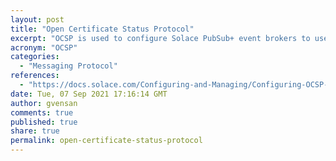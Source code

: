 ```yaml
---
layout: post
title: "Open Certificate Status Protocol"
excerpt: "OCSP is used to configure Solace PubSub+ event brokers to use a certification authority (CA)"
acronym: "OCSP"
categories:
  - "Messaging Protocol"
references:
  - "https://docs.solace.com/Configuring-and-Managing/Configuring-OCSP-Certificate-Revocation.htm"
date: Tue, 07 Sep 2021 17:16:14 GMT
author: gvensan
comments: true
published: true
share: true
permalink: open-certificate-status-protocol
---
```

